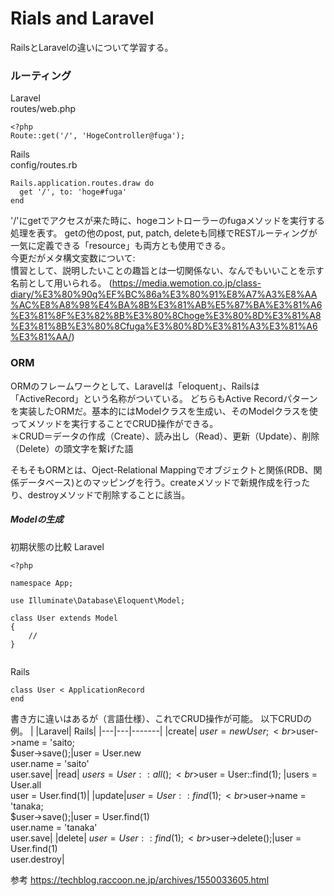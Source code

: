 # Rials and Laravel

RailsとLaravelの違いについて学習する。

### ルーティング
Laravel<br>
routes/web.php
```
<?php
Route::get('/', 'HogeController@fuga');
```
Rails<br>
config/routes.rb
```
Rails.application.routes.draw do
  get '/', to: 'hoge#fuga'
end
```
'/'にgetでアクセスが来た時に、hogeコントローラーのfugaメソッドを実行する処理を表す。
getの他のpost, put, patch, deleteも同様でRESTルーティングが一気に定義できる「resource」も両方とも使用できる。
<br>
今更だがメタ構文変数について:<br>
慣習として、説明したいことの趣旨とは一切関係ない、なんでもいいことを示す名前として用いられる。
(https://media.wemotion.co.jp/class-diary/%E3%80%90q%EF%BC%86a%E3%80%91%E8%A7%A3%E8%AA%AC%E8%A8%98%E4%BA%8B%E3%81%AB%E5%87%BA%E3%81%A6%E3%81%8F%E3%82%8B%E3%80%8Choge%E3%80%8D%E3%81%A8%E3%81%8B%E3%80%8Cfuga%E3%80%8D%E3%81%A3%E3%81%A6%E3%81%AA/)

### ORM

ORMのフレームワークとして、Laravelは「eloquent」、Railsは「ActiveRecord」という名称がついている。
どちらもActive Recordパターンを実装したORMだ。基本的にはModelクラスを生成い、そのModelクラスを使ってメソッドを実行することでCRUD操作ができる。<br>
＊CRUD＝データの作成（Create）、読み出し（Read）、更新（Update）、削除（Delete）の頭文字を繋げた語<br>

そもそもORMとは、Oject-Relational Mappingでオブジェクトと関係(RDB、関係データベース)とのマッピングを行う。createメソッドで新規作成を行ったり、destroyメソッドで削除することに該当。

##### Modelの生成

初期状態の比較
Laravel
```
<?php
 
namespace App;
 
use Illuminate\Database\Eloquent\Model;
 
class User extends Model
{
    //
}
 
```
Rails
```
class User < ApplicationRecord
end
```
書き方に違いはあるが（言語仕様）、これでCRUD操作が可能。
以下CRUDの例。
|	|Laravel|	Rails|
|---|---|-------|
|create|	$user = new User;<br>$user->name = 'saito;<br>$user->save();|user = User.new<br>user.name = 'saito'<br>user.save|
|read|	$users = User::all();<br>$user = User::find(1);	|users = User.all<br>user = User.find(1)|
|update|$user = User::find(1);<br>$user->name = 'tanaka;<br>$user->save();|user = User.find(1)<br>user.name = 'tanaka'<br>user.save|
|delete|	$user = User::find(1);<br>$user->delete();|user = User.find(1)<br>user.destroy|






参考
https://techblog.raccoon.ne.jp/archives/1550033605.html
